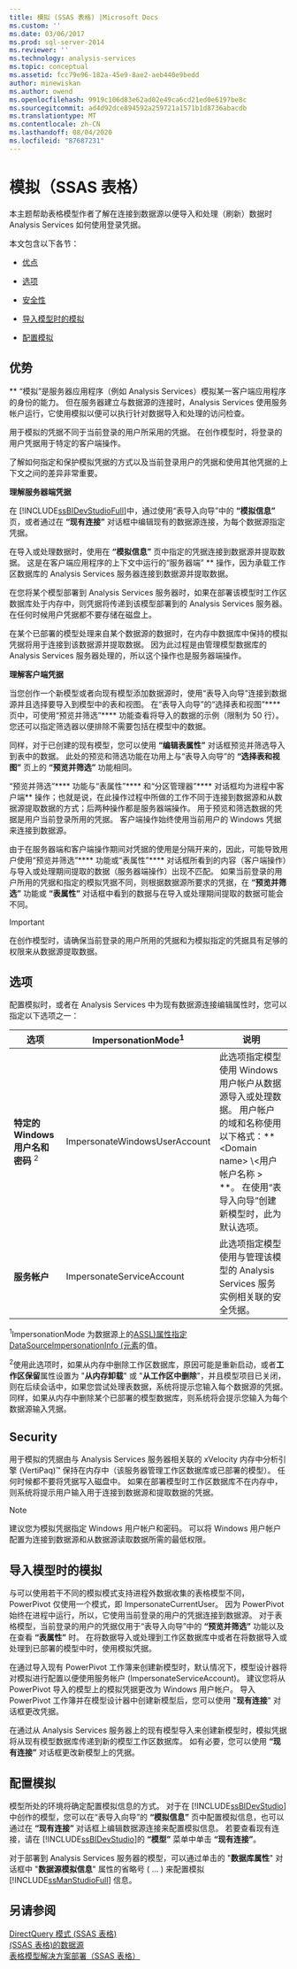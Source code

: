 ```yaml
---
title: 模拟 (SSAS 表格) |Microsoft Docs
ms.custom: ''
ms.date: 03/06/2017
ms.prod: sql-server-2014
ms.reviewer: ''
ms.technology: analysis-services
ms.topic: conceptual
ms.assetid: fcc79e96-182a-45e9-8ae2-aeb440e9bedd
author: minewiskan
ms.author: owend
ms.openlocfilehash: 9919c106d83e62ad02e49ca6cd21ed0e6197be8c
ms.sourcegitcommit: ad4d92dce894592a259721a1571b1d8736abacdb
ms.translationtype: MT
ms.contentlocale: zh-CN
ms.lasthandoff: 08/04/2020
ms.locfileid: "87687231"
---
```

# <a name="impersonation-ssas-tabular"></a>模拟（SSAS 表格）
  本主题帮助表格模型作者了解在连接到数据源以便导入和处理（刷新）数据时 Analysis Services 如何使用登录凭据。  
  
 本文包含以下各节：  
  
-   [优点](#bkmk_how_imper)  
  
-   [选项](#bkmk_imp_info_options)  
  
-   [安全性](#bkmk_impers_sec)  
  
-   [导入模型时的模拟](#bkmk_imp_newmodel)  
  
-   [配置模拟](#bkmk_conf_imp_info)  
  
##  <a name="benefits"></a><a name="bkmk_how_imper"></a> 优势  
 ** “模拟”是服务器应用程序（例如 Analysis Services）模拟某一客户端应用程序的身份的能力。 但在服务器建立与数据源的连接时，Analysis Services 使用服务帐户运行，它使用模拟以便可以执行针对数据导入和处理的访问检查。  
  
 用于模拟的凭据不同于当前登录的用户所采用的凭据。 在创作模型时，将登录的用户凭据用于特定的客户端操作。  
  
 了解如何指定和保护模拟凭据的方式以及当前登录用户的凭据和使用其他凭据的上下文之间的差异非常重要。  
  
 **理解服务器端凭据**  
  
 在 [!INCLUDE[ssBIDevStudioFull](../../includes/ssbidevstudiofull-md.md)]中，通过使用“表导入向导”中的 **“模拟信息”** 页，或者通过在 **“现有连接”** 对话框中编辑现有的数据源连接，为每个数据源指定凭据。  
  
 在导入或处理数据时，使用在 **“模拟信息”** 页中指定的凭据连接到数据源并提取数据。 这是在客户端应用程序的上下文中运行的“服务器端” ** 操作，因为承载工作区数据库的 Analysis Services 服务器连接到数据源并提取数据。  
  
 在您将某个模型部署到 Analysis Services 服务器时，如果在部署该模型时工作区数据库处于内存中，则凭据将传递到该模型部署到的 Analysis Services 服务器。 在任何时候用户凭据都不要存储在磁盘上。  
  
 在某个已部署的模型处理来自某个数据源的数据时，在内存中数据库中保持的模拟凭据将用于连接到该数据源并提取数据。 因为此过程是由管理模型数据库的 Analysis Services 服务器处理的，所以这个操作也是服务器端操作。  
  
 **理解客户端凭据**  
  
 当您创作一个新模型或者向现有模型添加数据源时，使用“表导入向导”连接到数据源并且选择要导入到模型中的表和视图。 在“表导入向导”的“选择表和视图”**** 页中，可使用“预览并筛选”**** 功能查看将导入的数据的示例（限制为 50 行）。 您还可以指定筛选器以便排除不需要包括在模型中的数据。  
  
 同样，对于已创建的现有模型，您可以使用 **“编辑表属性”** 对话框预览并筛选导入到表中的数据。 此处的预览和筛选功能在功用上与“表导入向导”的 **“选择表和视图”** 页上的 **“预览并筛选”** 功能相同。  
  
 “预览并筛选”**** 功能与“表属性”**** 和“分区管理器”**** 对话框均为进程中客户端** 操作；也就是说，在此操作过程中所做的工作不同于连接到数据源和从数据源提取数据的方式；后两种操作都是服务器端操作。 用于预览和筛选数据的凭据是用户当前登录所用的凭据。 客户端操作始终使用当前用户的 Windows 凭据来连接到数据源。  
  
 由于在服务器端和客户端操作期间对凭据的使用是分隔开来的，因此，可能导致用户使用“预览并筛选”**** 功能或“表属性”**** 对话框所看到的内容（客户端操作）与导入或处理期间提取的数据（服务器端操作）出现不匹配。 如果当前登录的用户所用的凭据和指定的模拟凭据不同，则根据数据源所要求的凭据，在 **“预览并筛选”** 功能或 **“表属性”** 对话框中看到的数据与在导入或处理期间提取的数据可能会不同。  
  
> [!IMPORTANT]  
>  在创作模型时，请确保当前登录的用户所用的凭据和为模拟指定的凭据具有足够的权限来从数据源提取数据。  
  
##  <a name="options"></a><a name="bkmk_imp_info_options"></a>选项  
 配置模拟时，或者在 Analysis Services 中为现有数据源连接编辑属性时，您可以指定以下选项之一：  
  
|选项|ImpersonationMode<sup>1</sup>|说明|  
|------------|-----------------------------------|-----------------|  
|**特定的 Windows 用户名和密码** <sup>2</sup>|ImpersonateWindowsUserAccount|此选项指定模型使用 Windows 用户帐户从数据源导入或处理数据。 用户帐户的域和名称使用以下格式：** \<Domain name> \\<用户帐户名称 \> **。 在使用“表导入向导”创建新模型时，此为默认选项。|  
|**服务帐户**|ImpersonateServiceAccount|此选项指定模型使用与管理该模型的 Analysis Services 服务实例相关联的安全凭据。|  
  
 <sup>1</sup>ImpersonationMode 为数据源上的[ASSL&#41;属性指定 DataSourceImpersonationInfo &#40;元素](https://docs.microsoft.com/bi-reference/assl/properties/impersonationinfo-element-assl)的值。  
  
 <sup>2</sup>使用此选项时，如果从内存中删除工作区数据库，原因可能是重新启动，或者**工作区保留**属性设置为 "**从内存卸载**" 或 "**从工作区中删除**"，并且模型项目已关闭，则在后续会话中，如果您尝试处理表数据，系统将提示您输入每个数据源的凭据。 同样，如果从内存中删除某个已部署的模型数据库，则系统将会提示您输入为每个数据源输入凭据。  
  
##  <a name="security"></a><a name="bkmk_impers_sec"></a> Security  
 用于模拟的凭据由与 Analysis Services 服务器相关联的 xVelocity 内存中分析引擎 (VertiPaq)™ 保持在内存中（该服务器管理工作区数据库或已部署的模型）。  任何时候都不要将凭据写入磁盘中。 如果在部署模型时工作区数据库不在内存中，则系统将提示用户输入用于连接到数据源和提取数据的凭据。  
  
> [!NOTE]  
>  建议您为模拟凭据指定 Windows 用户帐户和密码。 可以将 Windows 用户帐户配置为连接到数据源和从数据源读取数据所需的最低权限。  
  
##  <a name="impersonation-when-importing-a-model"></a><a name="bkmk_imp_newmodel"></a>导入模型时的模拟  
 与可以使用若干不同的模拟模式支持进程外数据收集的表格模型不同，PowerPivot 仅使用一个模式，即 ImpersonateCurrentUser。 因为 PowerPivot 始终在进程中运行，所以，它使用当前登录的用户的凭据连接到数据源。 对于表格模型，当前登录的用户的凭据仅用于“表导入向导”中的 **“预览并筛选”** 功能以及在查看 **“表属性”** 时。 在将数据导入或处理到工作区数据库中或者在将数据导入或处理到已部署的模型中时，使用模拟凭据。  
  
 在通过导入现有 PowerPivot 工作簿来创建新模型时，默认情况下，模型设计器将对模拟进行配置以便使用服务帐户 (ImpersonateServiceAccount)。 建议您将从 PowerPivot 导入的模型上的模拟凭据更改为 Windows 用户帐户。 导入 PowerPivot 工作簿并在模型设计器中创建新模型后，您可以使用 "**现有连接**" 对话框更改凭据。  
  
 在通过从 Analysis Services 服务器上的现有模型导入来创建新模型时，模拟凭据将从现有模型数据库传递到新的模型工作区数据库。 如有必要，您可以使用 **“现有连接”** 对话框更改新模型上的凭据。  
  
##  <a name="configuring-impersonation"></a><a name="bkmk_conf_imp_info"></a>配置模拟  
 模型所处的环境将确定配置模拟信息的方式。 对于在 [!INCLUDE[ssBIDevStudio](../../includes/ssbidevstudio-md.md)]中创作的模型，您可以在“表导入向导”的 **“模拟信息”** 页中配置模拟信息，也可以通过在 **“现有连接”** 对话框上编辑数据源连接来配置模拟信息。 若要查看现有连接，请在 [!INCLUDE[ssBIDevStudio](../../includes/ssbidevstudio-md.md)]的 **“模型”** 菜单中单击 **“现有连接”**。  
  
 对于部署到 Analysis Services 服务器的模型，可以通过单击的 "**数据库属性**" 对话框中 "**数据源模拟信息**" 属性的省略号 ( ... ) 来配置模拟 [!INCLUDE[ssManStudioFull](../../includes/ssmanstudiofull-md.md)] 信息。  
  
## <a name="see-also"></a>另请参阅  
 [DirectQuery 模式 &#40;SSAS 表格&#41;](directquery-mode-ssas-tabular.md)   
 [&#40;SSAS 表格&#41;的数据源](../data-sources-ssas-tabular.md)   
 [表格模型解决方案部署（SSAS 表格）](tabular-model-solution-deployment-ssas-tabular.md)  
  
  
